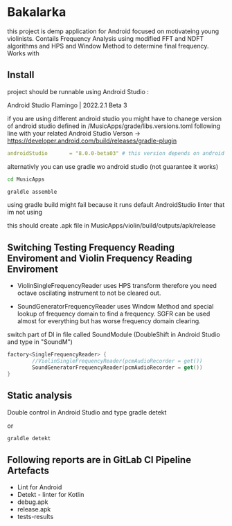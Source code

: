 # Bakalarka

this project is demp application for Android focused on motivateing young violinists. Contails Frequency Analysis using modified FFT and NDFT algorithms and HPS and Window Method to determine final frequency. Works with 

## Install

project should be runnable using Android Studio :

Android Studio Flamingo | 2022.2.1 Beta 3


if you are using different android studio you might have to chanege version of android studio defined in /MusicApps/grade/libs.versions.toml following line with your related Android Studio Verson -> https://developer.android.com/build/releases/gradle-plugin

```yaml
androidStudio       = "8.0.0-beta03" # this version depends on android studio version
```

alternativly you can use gradle wo android studio (not guarantee it works)

``` bash
cd MusicApps
```

``` bash
graldle assemble 
```

using gradle build might fail because it runs default AndroidStudio linter that im not using


this should create .apk file in MusicApps/violin/build/outputs/apk/release

## Switching Testing Frequency Reading Enviroment and Violin Frequency Reading Enviroment

- ViolinSingleFrequencyReader uses HPS transform therefore you need octave oscilating instrument to not be cleared out.

- SoundGeneratorFrequencyReader uses Window Method and special lookup of frequency domain to find a frequency. SGFR can be used almost for everything but has worse frequency domain clearing.


switch part of DI in file called SoundModule (DoubleShift in Android Studio and type in "SoundM") 

``` Kotlin 
factory<SingleFrequencyReader> {
        //ViolinSingleFrequencyReader(pcmAudioRecorder = get())
        SoundGeneratorFrequencyReader(pcmAudioRecorder = get())
}
```

## Static analysis

Double control in Android Studio and type gradle detekt

or

``` bash
graldle detekt 
```

## Following reports are in GitLab CI Pipeline Artefacts

- Lint for Android 
- Detekt - linter for Kotlin
- debug.apk
- release.apk
- tests-results
